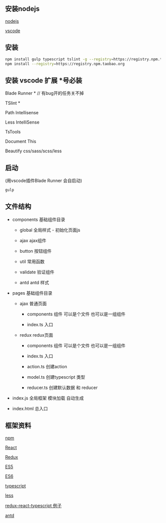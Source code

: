 ## 安装nodejs

[nodejs](https://nodejs.org/en/download/)

[vscode](http://code.visualstudio.com/)

## 安装

```sh
npm install gulp typescript tslint -g --registry=https://registry.npm.taobao.org
npm install --registry=https://registry.npm.taobao.org
```

## 安装 vscode 扩展 *号必装

Blade Runner * // 有bug开的任务关不掉

TSlint *

Path Intellisense

Less IntelliSense

TsTools

Document This

Beautify css/sass/scss/less 

## 启动
(用vscode插件Blade Runner 会自启动)
```sh
gulp 
```

## 文件结构
* components 基础组件目录
    
    * global        全局样式 - 初始化页面js
        
    * ajax          ajax组件
        
    * button        按钮组件
        
    * util          常用函数
        
    * validate      验证组件
        
    * antd          antd 样式
        
* pages 基础组件目录
    
    * ajax          普通页面
        
        * components      组件 可以是个文件 也可以是一组组件
          
        * index.ts        入口
          
    * redux         redux页面
        
        * components      组件 可以是个文件 也可以是一组组件
          
        * index.ts        入口
          
        * action.ts       创建action
          
        * model.ts        创建typescript 类型
          
        * reducer.ts      创建默认数据 和 reducer
          
          
* index.js 全局框架 模块加载 自动生成
* index.html 总入口

## 框架资料

[npm](http://www.runoob.com/nodejs/nodejs-npm.html)

[React](http://www.ruanyifeng.com/blog/2015/03/react.html)

[Redux](https://segmentfault.com/a/1190000003503338?_ea=323420)

[ES5](http://www.jb51.net/article/31527.htm)

[ES6](http://es6.ruanyifeng.com/)

[typescript](http://www.tslang.cn/)

[less](http://lesscss.cn/)

[redux-react-typescript 例子](https://github.com/jaysoo/todomvc-redux-react-typescript)

[antd](https://ant.design/docs/react/introduce-cn)


